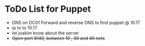 # ToDo List for Puppet

- DNS on DC01 Forward and reverse DNS to find puppet @ 10.17
- ip to to 10.17
- let joakim know about the server
- ~~Open port 8140, between 10 , 30 and 40 nets~~
